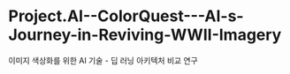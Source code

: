 # Project.AI--ColorQuest---AI-s-Journey-in-Reviving-WWII-Imagery
이미지 색상화를 위한 AI 기술 - 딥 러닝 아키텍처 비교 연구
